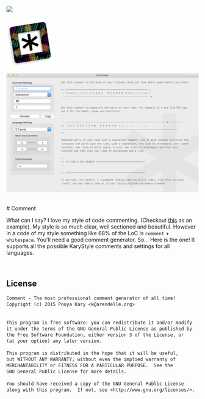 [![](http://www.karyfoundation.org/developer/dead-repo/gitbadge.png)](http://www.karyfoundation.org/developer/dead-repo/)


<img src="readmeicon.png" width="125">

![](screen.png)

<br />
# Comment

What can I say? I love my style of code commenting. (Checkout [this](https://github.com/pmkary/Comment/blob/master/Comment/MainWindowController.swift) as an example). My style is so much clear, well sectioned and beautiful. However in a code of my style something like 68% of the LoC is `comment` + `whitespace`. You'll need a good comment generator. So... Here is the one! It supports all the possible KaryStyle comments and settings for all languages.

<br />

## License

```
Comment - The most professional comment generator of all time!
Copyright (c) 2015 Pouya Kary <k@arendelle.org>


This program is free software: you can redistribute it and/or modify
it under the terms of the GNU General Public License as published by
the Free Software Foundation, either version 3 of the License, or
(at your option) any later version.

This program is distributed in the hope that it will be useful,
but WITHOUT ANY WARRANTY; without even the implied warranty of
MERCHANTABILITY or FITNESS FOR A PARTICULAR PURPOSE.  See the
GNU General Public License for more details.

You should have received a copy of the GNU General Public License
along with this program.  If not, see <http://www.gnu.org/licenses/>.
``` 
